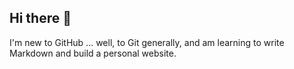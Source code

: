 ## Hi there 👋

I'm new to GitHub ... well, to Git generally, and am learning to write Markdown and build a personal website.
